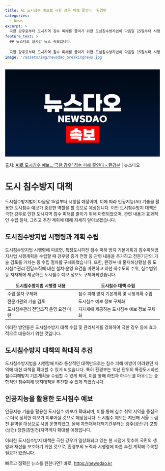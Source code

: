 ```yaml
---
title: AI 도시침수 예보로 극한 강우 피해 줄인다  환경부
categories:
  - News
excerpt: >
  극한 강우로부터 도시지역 침수 피해를 줄이기 위한 도심침수방지법이 다음달 15일부터 시행된다. 이에인공지능(…
feature_text: >
  ## 뉴스다오 실시간 뉴스 속보입니다.

  극한 강우로부터 도시지역 침수 피해를 줄이기 위한 도심침수방지법이 다음달 15일부터 시행된다. 이에인공지능(…
image: '/assets/img/newsdao_breakingnews.jpg'
---
```


![뉴스다오 속보](/assets/img/newsdao_breakingnews.jpg)

<p>출처: <a href="https://newsdao.kr/3242" rel="dofollow">AI로 도시침수 예보…‘극한 강우’ 침수 피해 줄인다 - 환경부</a> | 뉴스다오</p>

<h1 data-ke-size="size26"><b>도시 침수방지 대책</b></h1>

도시침수방지법이 다음달 15일부터 시행될 예정이며, 이에 따라 인공지능(AI) 기술을 활용한 도시침수 예보가 중요한 역할을 할 것으로 예상됩니다. 이번 도시침수방지 대책은 극한 강우로 인한 도시지역 침수 피해를 줄이기 위해 마련되었으며, 관련 내용과 효과적인 수립 절차, 그리고 추진 계획에 대해 자세히 알아보겠습니다.

<p data-ke-size="size16"></p>

<h2 data-ke-size="size24">도시침수방지법 시행령과 계획 수립</h2>

도시침수방지법 시행령에 따르면, 특정도시하천 침수 피해 방지 기본계획과 침수피해방지사업 시행계획을 수립할 때 강우량 증가 전망 등 관련 내용을 추가하고 전문기관의 기술 검토를 거치는 등 수립 절차를 구체화했습니다. 또한, 환경부 내 물재해상황실 등 도시침수관리 전담조직에 대한 설치·운영 요건을 마련하고 하천·하수도의 수위, 침수범위 등 지자체에 제공하는 도시침수 예보 정보도 구체화되었습니다.

<table>
<thead>
<tr>
<td style="text-align: center; height: 17px;"><b>도시침수방지법 시행령 내용</b></td>
<td style="text-align: center; height: 17px;"><b>도시침수 대책 수립</b></td>
</tr>
</thead>
<tbody>
<tr>
<td style="text-align: left;">수립 절차 구체화</td>
<td style="text-align: left;">침수 피해 방지 기본계획 및 시행계획 수립</td>
</tr>
<tr>
<td style="text-align: left;">전문기관의 기술 검토</td>
<td style="text-align: left;">도시침수 예보 정보 구체화</td>
</tr>
<tr>
<td style="text-align: left;">도시침수관리 전담조직 운영 요건 마련</td>
<td style="text-align: left;">지자체에 제공하는 도시침수 예보 정보 구체화</td>
</tr>
</tbody>
</table>

이러한 방안들은 도시침수방지 대책 수립 및 관리체계를 강화하여 극한 강우 등에 효과적으로 대응하기 위한 것입니다.

<p data-ke-size="size16"></p>

<h2 data-ke-size="size24">도시침수방지 대책의 확대적 추진</h2>

도시침수방지법을 시행함에 따라 통상적인 대책만으로는 침수 피해 예방이 어려웠던 지역에 대한 대책을 확대할 수 있게 되었습니다. 특히 환경부는 10년 단위의 특정도시하천 침수피해방지 기본계획을 수립할 수 있게 되어, 이를 통해 하천과 하수도를 아우르는 종합적인 침수피해 방지대책을 추진할 수 있게 되었습니다.

<p data-ke-size="size16"></p>

<h2 data-ke-size="size24">인공지능을 활용한 도시침수 예보</h2>

인공지능 기술을 활용한 도시침수 예보가 확대되며, 이를 통해 침수 취약 지역을 중심으로 더욱 정확한 예보가 이루어질 것으로 예상됩니다. 도시침수 예보는 지난해 서울 도림천 유역을 대상으로 시범 운영되었고, 올해 자연재해대책기간부터는 광주(광산구)·포항(냉천)·창원(창원천)지역까지 확대될 예정입니다.

이러한 도시침수방지 대책은 극한 강우가 일상화되고 있는 현 시점에 맞추어 국민의 생명과 재산을 보호하기 위한 것으로, 환경부의 노력과 시행령에 따른 추진 계획에 주목할 필요가 있습니다. 

빠르고 정확한 뉴스를 원한다면? 바로, <a href="https://newsdao.kr" rel="dofollow">https://newsdao.kr</a>


